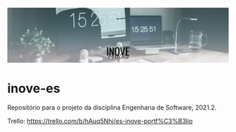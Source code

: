 ![Screenshot](assets/banner.png)

# inove-es
Repositório para o projeto da disciplina Engenharia de Software, 2021.2. 

Trello: https://trello.com/b/hAuq5Nhj/es-inove-portf%C3%B3lio